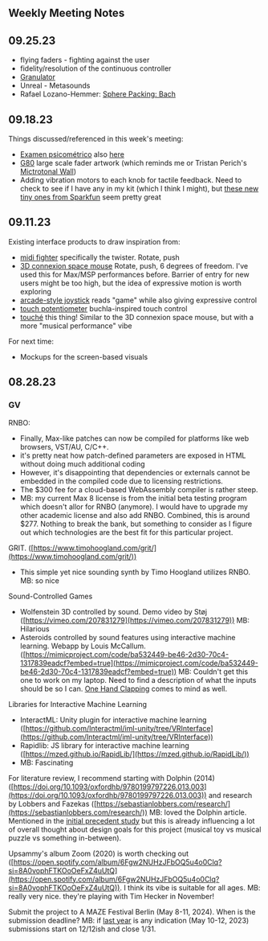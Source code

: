 ## Weekly Meeting Notes

## 09.25.23

- flying faders - fighting against the user
- fidelity/resolution of the continuous controller
- [Granulator](https://www.ableton.com/en/packs/granulator-ii/) 
- Unreal - Metasounds
- Rafael Lozano-Hemmer: [Sphere Packing: Bach](https://lozano-hemmer.com/sphere_packing_bach.php) 
## 09.18.23

Things discussed/referenced in this week's meeting:
- [Examen psicométrico](https://www.youtube.com/watch?v=Ry_Bu0a17JY&t=25s) also [here](https://aac-testpsycho.fr/images/how-to-test-1.jpg) 
- [G80](https://aac-testpsycho.fr/images/how-to-test-1.jpg) large scale fader artwork (which reminds me or Tristan Perich's [Mictrotonal Wall](http://tristanperich.com/#Artwork/Microtonal_Wall))
- Adding vibration motors to each knob for tactile feedback. Need to check to see if I have any in my kit (which I think I might), but [these new tiny ones from Sparkfun](https://www.sparkfun.com/products/8449) seem pretty great

## 09.11.23

Existing interface products to draw inspiration from:
-  [midi fighter](https://www.midifighter.com/#Twister) specifically the twister. Rotate, push
- [3D connexion space mouse](https://3dconnexion.com/ca/product/spacemouse-wireless/) Rotate, push, 6 degrees of freedom. I've used this for Max/MSP performances before. Barrier of entry for new users might be too high, but the idea of expressive motion is worth exploring
- [arcade-style joystick](https://www.sparkfun.com/products/9182) reads "game" while also giving expressive control
- [touch potentiometer](https://learn.sparkfun.com/tutorials/touch-potentiometer-hookup-guide/all) buchla-inspired touch control
- [touché](https://www.expressivee.com/1-touche) this thing! Similar to the 3D connexion space mouse, but with a more "musical performance" vibe

For next time:
- Mockups for the screen-based visuals
	

## 08.28.23

### GV
RNBO:  
- Finally, Max-like patches can now be compiled for platforms like web browsers, VST/AU, C/C++.  
- it's pretty neat how patch-defined parameters are exposed in HTML without doing much additional coding  
- However, it's disappointing that dependencies or externals cannot be embedded in the compiled code due to licensing restrictions.  
- The $300 fee for a cloud-based WebAssembly compiler is rather steep.  
- MB: my current Max 8 license is from the initial beta testing program which doesn't allor for RNBO (anymore). I would have to upgrade my other academic license and also add RNBO. Combined, this is around $277. Nothing to break the bank, but something to consider as I figure out which technologies are the best fit for this particular project. 
  
GRIT. ([https://www.timohoogland.com/grit/](https://www.timohoogland.com/grit/))  
- This simple yet nice sounding synth by Timo Hoogland utilizes RNBO.  MB: so nice
  
Sound-Controlled Games  
- Wolfenstein 3D controlled by sound. Demo video by Støj ([https://vimeo.com/207831279](https://vimeo.com/207831279))  MB: Hilarious
- Asteroids controlled by sound features using interactive machine learning. Webapp by Louis McCallum. ([https://mimicproject.com/code/ba532449-be46-2d30-70c4-1317839eadcf?embed=true](https://mimicproject.com/code/ba532449-be46-2d30-70c4-1317839eadcf?embed=true))  MB: Couldn't get this one to work on my laptop. Need to find a description of what the inputs should be so I can. [One Hand Clapping](http://www.indiecade.com/2018-games/one-hand-clapping/) comes to mind as well. 
  
Libraries for Interactive Machine Learning  
- InteractML: Unity plugin for interactive machine learning ([https://github.com/Interactml/iml-unity/tree/VRInterface](https://github.com/Interactml/iml-unity/tree/VRInterface))  
- Rapidlib: JS library for interactive machine learning ([https://mzed.github.io/RapidLib/](https://mzed.github.io/RapidLib/))  
- MB: Fascinating
  
For literature review, I recommend starting with Dolphin (2014) ([https://doi.org/10.1093/oxfordhb/9780199797226.013.003](https://doi.org/10.1093/oxfordhb/9780199797226.013.003)) and research by Lobbers and Fazekas ([https://sebastianlobbers.com/research/](https://sebastianlobbers.com/research/))  MB: loved the Dolphin article. Mentioned in the [initial precedent study](Precedents.md) but this is already influencing a lot of overall thought about design goals for this project (musical toy vs musical puzzle vs something in-between). 
  
Upsammy's album Zoom (2020) is worth checking out ([https://open.spotify.com/album/6Fgw2NUHzJFbOQ5u4o0Clq?si=8A0vophFTKOoOeFxZ4uUtQ](https://open.spotify.com/album/6Fgw2NUHzJFbOQ5u4o0Clq?si=8A0vophFTKOoOeFxZ4uUtQ)). I think its vibe is suitable for all ages.  MB: really very nice. they're playing with Tim Hecker in November!
  
Submit the project to A MAZE Festival Berlin (May 8-11, 2024). When is the submission deadline? MB: if [last year](https://2023.award.amaze-berlin.de/) is any indication (May 10-12, 2023) submissions start on 12/12ish and close 1/31.
